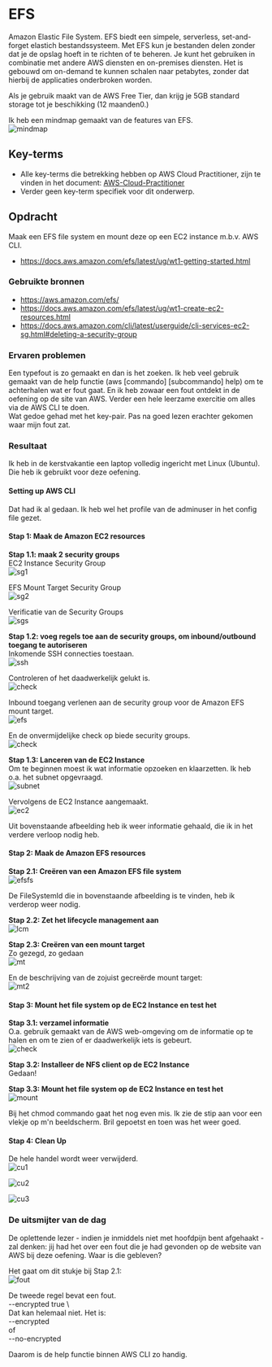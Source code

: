 # EFS
Amazon Elastic File System. EFS biedt een simpele, serverless, set-and-forget elastich bestandssysteem. Met EFS kun je bestanden delen zonder dat je de opslag hoeft in te richten of te beheren. Je kunt het gebruiken in combinatie met andere AWS diensten en on-premises diensten. Het is gebouwd om on-demand te kunnen schalen naar petabytes, zonder dat hierbij de applicaties onderbroken worden.

Als je gebruik maakt van de AWS Free Tier, dan krijg je 5GB standard storage tot je beschikking (12 maanden0.)

Ik heb een mindmap gemaakt van de features van EFS.  
![mindmap](../00_includes/mindmap-efs.png)

## Key-terms
- Alle key-terms die betrekking hebben op AWS Cloud Practitioner, zijn te vinden in het document: [AWS-Cloud-Practitioner](../beschrijvingen/aws-cloud-practitioner.md)  
- Verder geen key-term specifiek voor dit onderwerp.
## Opdracht
Maak een EFS file system en mount deze op een EC2 instance m.b.v. AWS CLI.
- https://docs.aws.amazon.com/efs/latest/ug/wt1-getting-started.html  
### Gebruikte bronnen
- https://aws.amazon.com/efs/  
- https://docs.aws.amazon.com/efs/latest/ug/wt1-create-ec2-resources.html  
- https://docs.aws.amazon.com/cli/latest/userguide/cli-services-ec2-sg.html#deleting-a-security-group  

### Ervaren problemen
Een typefout is zo gemaakt en dan is het zoeken. Ik heb veel gebruik gemaakt van de help functie (aws [commando] [subcommando] help) om te achterhalen wat er fout gaat. En ik heb zowaar een fout ontdekt in de oefening op de site van AWS.
Verder een hele leerzame exercitie om alles via de AWS CLI te doen.  
Wat gedoe gehad met het key-pair. Pas na goed lezen erachter gekomen waar mijn fout zat.

### Resultaat
Ik heb in de kerstvakantie een laptop volledig ingericht met Linux (Ubuntu). Die heb ik gebruikt voor deze oefening.  
#### Setting up AWS CLI
Dat had ik al gedaan. Ik heb wel het profile van de adminuser in het config file gezet.
#### Stap 1: Maak de Amazon EC2 resources
**Stap 1.1: maak 2 security groups**  
EC2 Instance Security Group  
![sg1](../00_includes/AWS-21c.png)  

EFS Mount Target Security Group  
![sg2](../00_includes/AWS-21d.png)  

Verificatie van de Security Groups  
![sgs](../00_includes/AWS-21e.png)  

**Stap 1.2: voeg regels toe aan de security groups, om inbound/outbound toegang te autoriseren**  
Inkomende SSH connecties toestaan.  
![ssh](../00_includes/AWS-21f.png)  

Controleren of het daadwerkelijk gelukt is.  
![check](../00_includes/AWS-21g.png)  

Inbound toegang verlenen aan de security group voor de Amazon EFS mount target.  
![efs](../00_includes/AWS-21h.png)  

En de onvermijdelijke check op biede security groups.  
![check](../00_includes/AWS-21i.png)  

**Stap 1.3: Lanceren van de EC2 Instance**  
Om te beginnen moest ik wat informatie opzoeken en klaarzetten. Ik heb o.a. het subnet opgevraagd.  
![subnet](../00_includes/AWS-21j.png)  

Vervolgens de EC2 Instance aangemaakt.  
![ec2](../00_includes/AWS-21k.png)  

Uit bovenstaande afbeelding heb ik weer informatie gehaald, die ik in het verdere verloop nodig heb.  

#### Stap 2: Maak de Amazon EFS resources
**Stap 2.1: Creëren van een Amazon EFS file system**  
![efsfs](../00_includes/AWS-21l.png)  

De FileSystemId die in bovenstaande afbeelding is te vinden, heb ik verderop weer nodig.  

**Stap 2.2: Zet het lifecycle management aan**  
![lcm](../00_includes/AWS-21m.png)  

**Stap 2.3: Creëren van een mount target**  
Zo gezegd, zo gedaan  
![mt](../00_includes/AWS-21n.png)  

En de beschrijving van de zojuist gecreërde mount target:  
![mt2](../00_includes/AWS-21o.png)  

#### Stap 3: Mount het file system op de EC2 Instance en test het
**Stap 3.1: verzamel informatie**  
O.a. gebruik gemaakt van de AWS web-omgeving om de informatie op te halen en om te zien of er daadwerkelijk iets is gebeurt.  
![check](../00_includes/AWS-21a.png)  

**Stap 3.2: Installeer de NFS client op de EC2 Instance**  
Gedaan!

**Stap 3.3: Mount het file system op de EC2 Instance en test het**  
![mount](../00_includes/AWS-21p.png)  

Bij het chmod commando gaat het nog even mis. Ik zie de stip aan voor een vlekje op m'n beeldscherm. Bril gepoetst en toen was het weer goed.  

#### Stap 4: Clean Up
De hele handel wordt weer verwijderd.  
![cu1](../00_includes/AWS-21q.png)

![cu2](../00_includes/AWS-21r.png)

![cu3](../00_includes/AWS-21s.png)

### De uitsmijter van de dag
De oplettende lezer - indien je inmiddels niet met hoofdpijn bent afgehaakt - zal denken: jij had het over een fout die je had gevonden op de website van AWS bij deze oefening. Waar is die gebleven?  

Het gaat om dit stukje bij Stap 2.1:  
![fout](../00_includes/AWS-21t.png)  

De tweede regel bevat een fout.  
--encrypted true \  
Dat kan helemaal niet. Het is:  
--encrypted  
of  
--no-encrypted  

Daarom is de help functie binnen AWS CLI zo handig.